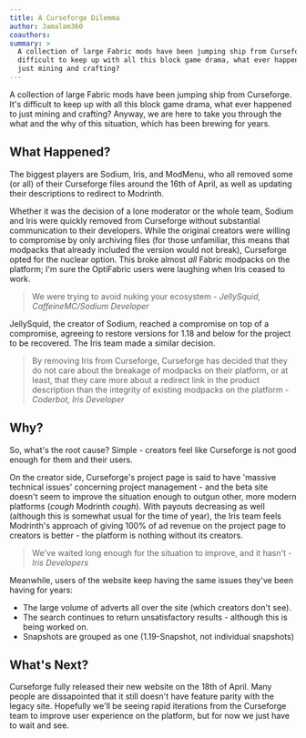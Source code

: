 ```yaml
---
title: A Curseforge Dilemma
author: Jamalam360
coauthors:
summary: >
  A collection of large Fabric mods have been jumping ship from Curseforge. It's
  difficult to keep up with all this block game drama, what ever happened to
  just mining and crafting?
---
```


A collection of large Fabric mods have been jumping ship from Curseforge. It's
difficult to keep up with all this block game drama, what ever happened to just
mining and crafting? Anyway, we are here to take you through the what and the
why of this situation, which has been brewing for years.

## What Happened?

The biggest players are Sodium, Iris, and ModMenu, who all removed some (or all)
of their Curseforge files around the 16th of April, as well as updating their
descriptions to redirect to Modrinth.

Whether it was the decision of a lone moderator or the whole team, Sodium and
Iris were quickly removed from Curseforge without substantial communication to
their developers. While the original creators were willing to compromise by only
archiving files (for those unfamiliar, this means that modpacks that already
included the version would not break), Curseforge opted for the nuclear option.
This broke almost _all_ Fabric modpacks on the platform; I'm sure the OptiFabric
users were laughing when Iris ceased to work.

> We were trying to avoid nuking your ecosystem _- JellySquid, CaffeineMC/Sodium
> Developer_

JellySquid, the creator of Sodium, reached a compromise on top of a compromise,
agreeing to restore versions for 1.18 and below for the project to be recovered.
The Iris team made a similar decision.

> By removing Iris from Curseforge, Curseforge has decided that they do not care
> about the breakage of modpacks on their platform, or at least, that they care
> more about a redirect link in the product description than the integrity of
> existing modpacks on the platform _- Coderbot, Iris Developer_

## Why?

So, what's the root cause? Simple - creators feel like Curseforge is not good
enough for them and their users.

On the creator side, Curseforge's project page is said to have 'massive
technical issues' concerning project management - and the beta site doesn't seem
to improve the situation enough to outgun other, more modern platforms (_cough_
Modrinth _cough_). With payouts decreasing as well (although this is somewhat
usual for the time of year), the Iris team feels Modrinth's approach of giving
100% of ad revenue on the project page to creators is better - the platform is
nothing without its creators.

> We've waited long enough for the situation to improve, and it hasn't - _Iris
> Developers_

Meanwhile, users of the website keep having the same issues they've been having
for years:

- The large volume of adverts all over the site (which creators don't see).
- The search continues to return unsatisfactory results - although this is being
  worked on.
- Snapshots are grouped as one (1.19-Snapshot, not individual snapshots)

## What's Next?

Curseforge fully released their new website on the 18th of April. Many people
are dissapointed that it still doesn't have feature parity with the legacy site.
Hopefully we'll be seeing rapid iterations from the Curseforge team to improve
user experience on the platform, but for now we just have to wait and see.
